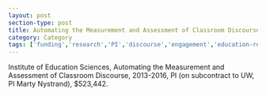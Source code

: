 ```yaml
---
layout: post
section-type: post
title: Automating the Measurement and Assessment of Classroom Discourse
category: Category
tags: ['funding','research','PI','discourse','engagement','education-research','nlp','class5']
---
```

Institute of Education Sciences, Automating the Measurement and Assessment of Classroom Discourse, 2013-2016, PI (on subcontract to UW, PI Marty Nystrand), $523,442.
